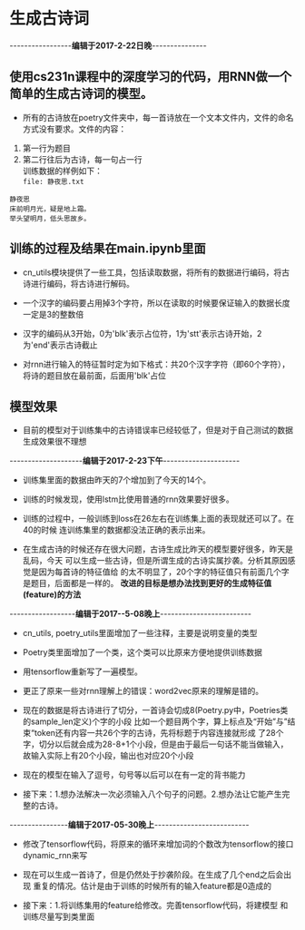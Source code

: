 # 生成古诗词

-----------------**编辑于2017-2-22日晚**---------------


## 使用cs231n课程中的深度学习的代码，用RNN做一个简单的生成古诗词的模型。

- 所有的古诗放在poetry文件夹中，每一首诗放在一个文本文件内，文件的命名方式没有要求。文件的内容：

1. 第一行为题目
2. 第二行往后为古诗，每一句占一行  
训练数据的样例如下：  
`file: 静夜思.txt`
```
静夜思  
床前明月光，疑是地上霜。  
举头望明月，低头思故乡。  
```

## 训练的过程及结果在main.ipynb里面
- cn\_utils模块提供了一些工具，包括读取数据，将所有的数据进行编码，将古诗进行编码，将古诗进行解码。

- 一个汉字的编码要占用掉3个字符，所以在读取的时候要保证输入的数据长度一定是3的整数倍

- 汉字的编码从3开始，0为'blk'表示占位符，1为'stt'表示古诗开始，2为'end'表示古诗截止

- 对rnn进行输入的特征暂时定为如下格式：共20个汉字字符（即60个字符），将诗的题目放在最前面，后面用'blk'占位

## 模型效果

- 目前的模型对于训练集中的古诗错误率已经较低了，但是对于自己测试的数据生成效果很不理想


--------------------**编辑于2017-2-23下午**---------------------


-   训练集里面的数据由昨天的7个增加到了今天的14个。

-   训练的时候发现，使用lstm比使用普通的rnn效果要好很多。

-   训练的过程中，一般训练到loss在26左右在训练集上面的表现就还可以了。在40的时候
    连训练集里的数据都没法正确的表示出来。

-   在生成古诗的时候还存在很大问题，古诗生成比昨天的模型要好很多，昨天是乱码，今天
    可以生成一些古诗，但是所谓生成的古诗实属抄袭。分析其原因感觉是因为每首诗的特征值给
    的太不明显了，20个字的特征值只有前面几个字是题目，后面都是一样的。
    **改进的目标是想办法找到更好的生成特征值(feature)的方法**



------------------**编辑于2017--5-08晚上**-------------------------
-   cn\_utils, poetry\_utils里面增加了一些注释，主要是说明变量的类型

-   Poetry类里面增加了一个类，这个类可以比原来方便地提供训练数据

-   用tensorflow重新写了一遍模型。

-   更正了原来一些对rnn理解上的错误：word2vec原来的理解是错的。

-   现在的数据是将古诗进行了切分，一首诗会切成8(Poetry.py中，Poetries类的sample_len定义)个字的小段
    比如一个题目两个字，算上标点及“开始”与”结束“token还有内容一共26个字的古诗，先将标题于内容连接就形成
    了28个字，切分以后就会成为28-8+1个小段，但是由于最后一句话不能当做输入，故输入实际上有20个小段，输出也对应20个小段

-   现在的模型在输入了逗号，句号等以后可以在有一定的背书能力

-   接下来：1.想办法解决一次必须输入八个句子的问题。2.想办法让它能产生完整的古诗。

----------------**编辑于2017-05-30晚上**--------------------------
-   修改了tensorflow代码，将原来的循环来增加词的个数改为tensorflow的接口
    dynamic_rnn来写

-   现在可以生成一首诗了，但是仍然处于抄袭阶段。在生成了几个end之后会出现
    重复的情况。估计是由于训练的时候所有的输入feature都是0造成的

-   接下来：1.将训练集用的feature给修改。完善tensorflow代码，将建模型
    和训练尽量写到类里面
